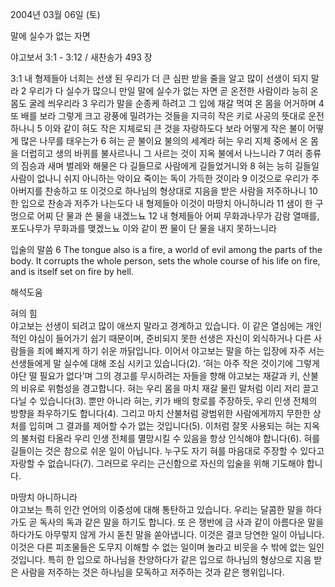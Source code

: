 2004년 03월 06일 (토)

말에 실수가 없는 자면



야고보서 3:1 - 3:12 / 새찬송가 493 장


3:1 내 형제들아 너희는 선생 된 우리가 더 큰 심판 받을 줄을 알고 많이 선생이 되지 말라 2 우리가 다 실수가 많으니 만일 말에 실수가 없는 자면 곧 온전한 사람이라 능히 온 몸도 굴레 씌우리라 3 우리가 말을 순종케 하려고 그 입에 재갈 먹여 온 몸을 어거하며 4 또 배를 보라 그렇게 크고 광풍에 밀려가는 것들을 지극히 작은 키로 사공의 뜻대로 운전하나니 5 이와 같이 혀도 작은 지체로되 큰 것을 자랑하도다 보라 어떻게 작은 불이 어떻게 많은 나무를 태우는가 6 혀는 곧 불이요 불의의 세계라 혀는 우리 지체 중에서 온 몸을 더럽히고 생의 바퀴를 불사르나니 그 사르는 것이 지옥 불에서 나느니라 7 여러 종류의 짐승과 새며 벌레와 해물은 다 길들므로 사람에게 길들었거니와 8 혀는 능히 길들일 사람이 없나니 쉬지 아니하는 악이요 죽이는 독이 가득한 것이라 9 이것으로 우리가 주 아버지를 찬송하고 또 이것으로 하나님의 형상대로 지음을 받은 사람을 저주하나니 10 한 입으로 찬송과 저주가 나는도다 내 형제들아 이것이 마땅치 아니하니라 11 샘이 한 구멍으로 어찌 단 물과 쓴 물을 내겠느뇨 12 내 형제들아 어찌 무화과나무가 감람 열매를, 포도나무가 무화과를 맺겠느뇨 이와 같이 짠 물이 단 물을 내지 못하느니라 

입술의 말씀 
6 The tongue also is a fire, a world of evil among the parts of the body. It corrupts the whole person, sets the whole course of his life on fire, and is itself set on fire by hell.

해석도움





혀의 힘  
야고보는 선생이 되려고 많이 애쓰지 말라고 경계하고 있습니다. 이 같은 열심에는 개인적인 야심이 들어가기 쉽기 때문이며, 준비되지 못한 선생은 자신이 외식하거나 다른 사람들을 죄에 빠지게 하기 쉬운 까닭입니다. 이어서 야고보는 말을 하는 입장에 자주 서는 선생들에게 말 실수에 대해 조심 시키고 있습니다(2). ‘혀는 아주 작은 것이기에 그렇게 야단 떨 필요가 없다’며 그의 경고를 무시하려는 자들을 향해 야고보는 재갈과 키, 산불의 비유로 위험성을 경고합니다. 혀는 우리 몸을 마치 재갈 물린 말처럼 이리 저리 끌고 다닐 수 있습니다(3). 뿐만 아니라 혀는, 키가 배의 항로를 주장하듯, 우리 인생 전체의 방향을 좌우하기도 합니다(4). 그리고 마치 산불처럼 광범위한 사람에게까지 무한한 상처를 입히며 그 결과를 제어할 수가 없는 것입니다(5). 이처럼 잘못 사용되는 혀는 지옥의 불처럼 타올라 우리 인생 전체를 멸망시킬 수 있음을 항상 인식해야 합니다(6). 혀를 길들이는 것은 참으로 쉬운 일이 아닙니다. 누구도 자기 혀를 마음대로 주장할 수 있다고 자랑할 수 없습니다(7). 그러므로 우리는 근신함으로 자신의 입술을 위해 기도해야 합니다.   

마땅치 아니하니라  
야고보는 특히 인간 언어의 이중성에 대해 통탄하고 있습니다. 우리는 달콤한 말을 하다가도 곧 독사의 독과 같은 말을 하기도 합니다. 또 은 쟁반에 금 사과 같이 아름다운 말을 하다가도 아무렇지 않게 가시 돋친 말을 쏟아냅니다. 이것은 결코 당연한 일이 아닙니다. 이것은 다른 피조물들은 도무지 이해할 수 없는 일이며 놀라고 비웃을 수 밖에 없는 일인 것입니다. 특히 한 입으로 하나님을 찬양하다가 같은 입으로 하나님의 형상으로 지음 받은 사람을 저주하는 것은 하나님을 모독하고 저주하는 것과 같은 행위입니다.